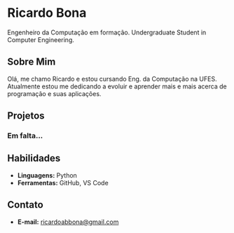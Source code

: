 # Ricardo Bona
Engenheiro da Computação em formação.
Undergraduate Student in Computer Engineering.

## Sobre Mim
Olá, me chamo Ricardo e estou cursando Eng. da Computação na UFES. Atualmente estou me dedicando a evoluir e aprender mais e mais acerca de programação e suas aplicações.

## Projetos
### Em falta...

## Habilidades
* **Linguagens:** Python
* **Ferramentas:** GitHub, VS Code

## Contato
* **E-mail:** ricardoabbona@gmail.com

